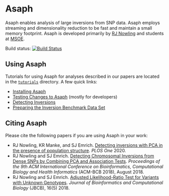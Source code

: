 # Asaph
Asaph enables analysis of large inversions from SNP data.  Asaph employs streaming and dimensionality reduction to be fast and maintain a small memory footprint.  Asaph is developed primarily by [RJ Nowling](http://rnowling.github.io/) and students at [MSOE](https://msoe.edu).

Build status: [![Build Status](https://travis-ci.com/rnowling/asaph.svg?branch=main)](https://travis-ci.com/rnowling/asaph)

## Using Asaph

Tutorials for using Asaph for analyses described in our papers are located in the [`tutorials`](tutorials/README.md) directory.  A few quick links:

* [Installing Asaph](tutorials/installing-asaph.md)
* [Testing Changes to Asaph](tutorials/testing-asaph.md) (mostly for developers)
* [Detecting Inversions](tutorials/detecting-inversions-with-pca.md)
* [Preparing the Inversion Benchmark Data Set](inversion-benchmark/README.md)

## Citing Asaph
Please cite the following papers if you are using Asaph in your work:

* RJ Nowling, KR Manke, and SJ Emrich. [Detecting inversions with PCA in the presence of population structure](https://journals.plos.org/plosone/article?id=10.1371/journal.pone.0240429). *PLOS One* 2020.
* RJ Nowling and SJ Emrich. [Detecting Chromosomal Inversions from Dense SNPs by Combining PCA and Association Tests](/publications/ACMBCB_2018.pdf). *Proceedings of the 9th ACM International Conference on Bioinformatics, Computational Biology and Health Informatics* (ACM-BCB 2018), August 2018.
* RJ Nowling and SJ Emrich. [Adjusted Likelihood-Ratio Test for Variants with Unknown Genotypes](https://www.worldscientific.com/doi/10.1142/S0219720018400206). *Journal of Bioinformatics and Computational Biology* (JBCB), 16(5) 2018.


